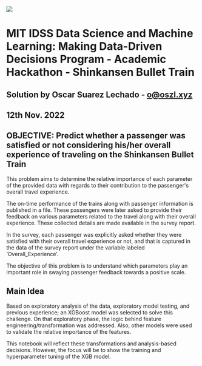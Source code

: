 ![](https://www.ieyenews.com/wp-content/uploads/2022/02/MIT-IDSS-LOGO-Mailer-02-1.jpg)

# MIT IDSS Data Science and Machine Learning: Making Data-Driven Decisions Program - Academic Hackathon - Shinkansen Bullet Train
## Solution by Oscar Suarez Lechado - o@oszl.xyz
## 12th Nov. 2022



## OBJECTIVE: Predict whether a passenger was satisfied or not considering his/her overall experience of traveling on the Shinkansen Bullet Train

This problem aims to determine the relative importance of each parameter of the provided data with regards to their contribution to the passenger's overall travel experience.

The on-time performance of the trains along with passenger information is published in a file. These passengers were later asked to provide their feedback on various parameters related to the travel along with their overall experience. These collected details are made available in the survey report.

In the survey, each passenger was explicitly asked whether they were satisfied with their overall travel experience or not, and that is captured in the data of the survey report under the variable labeled ‘Overall_Experience’.

The objective of this problem is to understand which parameters play an important role in swaying passenger feedback towards a positive scale.


## Main Idea

Based on exploratory analysis of the data, exploratory model testing, and previous experience; an XGBoost model was selected to solve this challenge. On that exploratory phase, the logic behind feature engineering/transformation was addressed. Also, other models were used to validate the relative importance of the features.

This notebook will reflect these transformations and analysis-based decisions. However, the focus will be to show the training and hyperparameter tuning of the XGB model.

